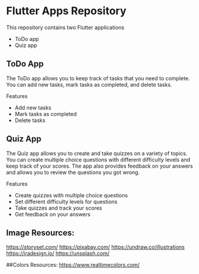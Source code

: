 # Flutter Apps Repository
This repository contains two Flutter applications 
- ToDo app 
- Quiz app

## ToDo App
The ToDo app allows you to keep track of tasks that you need to complete. You can add new tasks, mark tasks as completed, and delete tasks.

Features
- Add new tasks
- Mark tasks as completed
- Delete tasks

## Quiz App
The Quiz app allows you to create and take quizzes on a variety of topics. You can create multiple choice questions with different difficulty levels and keep track of your scores. The app also provides feedback on your answers and allows you to review the questions you got wrong.

Features
- Create quizzes with multiple choice questions
- Set different difficulty levels for questions
- Take quizzes and track your scores
- Get feedback on your answers

## Image Resources:
https://storyset.com/
https://pixabay.com/
https://undraw.co/illustrations
https://iradesign.io/
https://unsplash.com/

##Colors Resources:
https://www.realtimecolors.com/

